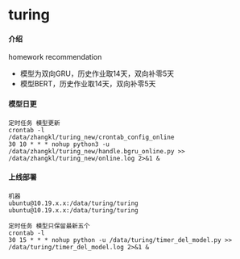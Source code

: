 # turing

#### 介绍
homework recommendation  
- 模型为双向GRU，历史作业取14天，双向补零5天
- 模型BERT，历史作业取14天，双向补零5天

#### 模型日更

    定时任务 模型更新
    crontab -l
    /data/zhangkl/turing_new/crontab_config_online
    30 10 * * * nohup python3 -u /data/zhangkl/turing_new/handle.bgru_online.py >> /data/zhangkl/turing_new/online.log 2>&1 &
    

#### 上线部署
    机器
    ubuntu@10.19.x.x:/data/turing/turing
    ubuntu@10.19.x.x:/data/turing/turing
    
    定时任务 模型只保留最新五个
    crontab -l
    30 15 * * * nohup python -u /data/turing/timer_del_model.py >> /data/turing/timer_del_model.log 2>&1 &
